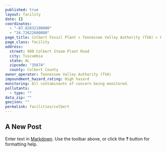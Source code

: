 ```yaml
---
published: true
layout: facility
date: {}
coordinates: 
  - "-87.82832100000"
  - "34.72622600000"
page_title: Colbert Fossil Plant « Tennessee Valley Authority (TVA) « Facilities
page_class: facility
address: 
  street: 900 Colbert Steam Plant Road
  city: Tuscumbia
  state: AL
  zipcode: "35674"
  county: Colbert County
owner_operator: Tennessee Valley Authority (TVA)
impoundment_hazard_rating: High hazard
monitoring: All contaminants of concern being monitored.
pollutants: 
  - type: ""
data_zip: ""
geojson: ""
permalink: facilities/colbert
---
```


## A New Post

Enter text in [Markdown](http://daringfireball.net/projects/markdown/). Use the toolbar above, or click the **?** button for formatting help.
